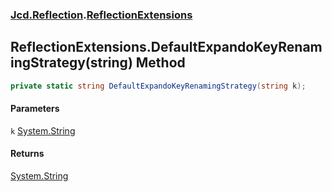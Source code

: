 ### [Jcd.Reflection](Jcd_Reflection.md 'Jcd.Reflection').[ReflectionExtensions](Jcd_Reflection_ReflectionExtensions.md 'Jcd.Reflection.ReflectionExtensions')
## ReflectionExtensions.DefaultExpandoKeyRenamingStrategy(string) Method
```csharp
private static string DefaultExpandoKeyRenamingStrategy(string k);
```
#### Parameters
<a name='Jcd_Reflection_ReflectionExtensions_DefaultExpandoKeyRenamingStrategy(string)_k'></a>
`k` [System.String](https://docs.microsoft.com/en-us/dotnet/api/System.String 'System.String')  
  
#### Returns
[System.String](https://docs.microsoft.com/en-us/dotnet/api/System.String 'System.String')  
